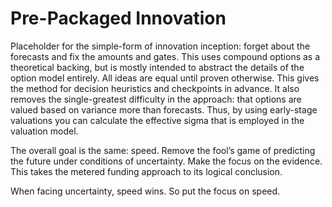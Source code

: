 # Pre-Packaged Innovation


Placeholder for the simple-form of innovation inception:  forget about the forecasts and fix the amounts and gates.  This uses compound options as a theoretical backing, but is mostly intended to abstract the details of the option model entirely.  All ideas are equal until proven otherwise.  This gives the method for decision heuristics and checkpoints in advance.  It also removes the single-greatest difficulty in the approach: that options are valued based on variance more than forecasts.  Thus, by using early-stage valuations you can calculate the effective sigma that is employed in the valuation model.  

The overall goal is the same:  speed.  Remove the fool’s game of predicting the future under conditions of uncertainty.  Make the focus on the evidence.  This takes the metered funding approach to its logical conclusion.

When facing uncertainty, speed wins.  So put the focus on speed.